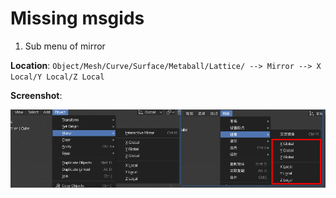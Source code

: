# Missing msgids

1. Sub menu of mirror

**Location**: `Object/Mesh/Curve/Surface/Metaball/Lattice/ --> Mirror --> X Local/Y Local/Z Local`

**Screenshot**:

![](./mirror_submenu.png)



